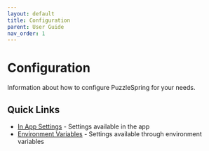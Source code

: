 ```yaml
---
layout: default
title: Configuration
parent: User Guide
nav_order: 1
---
```


# Configuration

Information about how to configure PuzzleSpring for your needs.

## Quick Links

- [In App Settings](in-app-settings) - Settings available in the app
- [Environment Variables](environment-variables) - Settings available through environment variables
